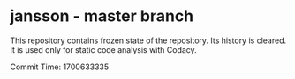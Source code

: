 # jansson - master branch

This repository contains frozen state of the repository.
Its history is cleared. It is used only for static code
analysis with Codacy.

Commit Time: 1700633335